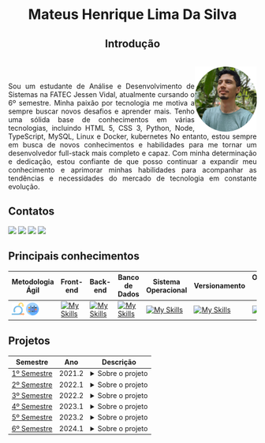 <h1 align="center">Mateus Henrique Lima Da Silva</h1>

<h2 align="center">Introdução</h2>
<br/>
<div style="display: inline_block">
  <img align="right" src="https://github.com/mateushlsilva/Portfolio-ADS/blob/main/imagens/eu.png" alt="Descrição da imagem" height="25%" width="25%">
</div>
<br/>
<p align="justify">
Sou um estudante de Análise e Desenvolvimento de Sistemas na FATEC Jessen Vidal, atualmente cursando o 6º semestre. Minha paixão por tecnologia me motiva a sempre buscar novos desafios e aprender mais. Tenho uma sólida base de conhecimentos em várias tecnologias, incluindo HTML 5, CSS 3, Python, Node, TypeScript, MySQL, Linux e Docker, kubernetes No entanto, estou sempre em busca de novos conhecimentos e habilidades para me tornar um desenvolvedor full-stack mais completo e capaz. 
Com minha determinação e dedicação, estou confiante de que posso continuar a expandir meu conhecimento e aprimorar minhas habilidades para acompanhar as tendências e necessidades do mercado de tecnologia em constante evolução.
</p>

## Contatos
<a href="https://github.com/mateushlsilva" target="_blank"><img src="https://img.shields.io/badge/-Github-100000?style=for-the-badge&logo=github&logoColor=white" target="_blank"></a>
<a href="https://www.linkedin.com/in/mateus-silva2003/" target="_blank"><img src="https://img.shields.io/badge/-LinkedIn-%230077B5?style=for-the-badge&logo=linkedin&logoColor=white" target="_blank"></a>
<a href="https://www.instagram.com/mateus_hls/" target="_blank"><img src="https://img.shields.io/badge/-Instagram-%23E4405F?style=for-the-badge&logo=instagram&logoColor=white" target="_blank"></a>
<a href = "mailto:mateushls01@gmail.com"><img src="https://img.shields.io/badge/Gmail-D14836?style=for-the-badge&logo=gmail&logoColor=white" target="_blank"></a>

## Principais conhecimentos

| Metodologia Ágil | Front-end | Back-end | Banco de Dados | Sistema Operacional | Versionamento |Orquestração de containers|
|-------------|-------------|-------------|-------------------|-------------|-------------------|----------|
| <img src="https://github.com/mateushlsilva/Portfolio-ADS/blob/main/imagens/scrum.png" height="30%" width="30%"/> <img src="https://github.com/mateushlsilva/Portfolio-ADS/blob/main/imagens/kanban.png" height="30%" width="30%" /> |[![My Skills](https://skillicons.dev/icons?i=html,css,js,react )](https://skillicons.dev)| [![My Skills](https://skillicons.dev/icons?i=nodejs,typescript,py)](https://skillicons.dev) | [![My Skills](https://skillicons.dev/icons?i=mysql,mongo)](https://skillicons.dev) | [![My Skills](https://skillicons.dev/icons?i=linux,bash)](https://skillicons.dev)| [![My Skills](https://skillicons.dev/icons?i=git,github)](https://skillicons.dev)| [![My Skills](https://skillicons.dev/icons?i=docker,kubernetes)](https://skillicons.dev) |

## Projetos
| Semestre | Ano | Descrição |
|----------|------|----------|
| [1º Semestre](https://github.com/mateushlsilva/Portfolio-ADS/blob/main/portfolio/api1.md) | 2021.2 | <details> <summary>Sobre o projeto</summary>Em 2020, a Fatec de São José dos Campos adotou o Aprendizado por Projetos Integrados em todos os cursos. Para evitar perda de dados, os projetos individuais foram clonados e armazenados em uma conta institucional no GitHub. </details>|
| [2º Semestre](https://github.com/mateushlsilva/Portfolio-ADS/blob/main/portfolio/api2.md) | 2022.1 | <details> <summary>Sobre o projeto</summary>Este projeto visa otimizar a comunicação entre a empresa Pro4Tech e seus clientes, desenvolvendo um sistema que registra e gerencia mensagens de várias fontes. Os usuários podem acessar e enviar mensagens individualmente ou em projetos específicos, facilitando a interação entre clientes, administradores e suporte.</details> |
| [3º Semestre](https://github.com/mateushlsilva/Portfolio-ADS/blob/main/portfolio/api3.md) | 2022.2 | <details> <summary>Sobre o projeto</summary>Este projeto visa criar uma interface para que pilotos de aeronaves calculem com precisão a distância necessária para um pouso seguro, levando em conta vários parâmetros como modelo da aeronave, condições da pista, temperatura e outros fatores críticos.</details> |
| [4º Semestre](https://github.com/mateushlsilva/Portfolio-ADS/blob/main/portfolio/api4.md) | 2023.1 | <details> <summary>Sobre o projeto</summary>O projeto visa desenvolver uma plataforma de gerenciamento de chamados internos na Ionic Health, permitindo a gestão de correções urgentes e novas funcionalidades, facilitando a comunicação entre equipes e a avaliação de novos recursos.</details> |
| [5º Semestre](https://github.com/mateushlsilva/Portfolio-ADS/blob/main/portfolio/api5.md) | 2023.2 | <details> <summary>Sobre o projeto</summary>O projeto se concentra no desenvolvimento de um aplicativo móvel para empresas de infraestrutura , permitindo o gerenciamento de equipamentos em campo, incluindo funcionalidades online e offline. </details>|
| [6º Semestre](https://github.com/mateushlsilva/Portfolio-ADS/blob/main/portfolio/api6.md) | 2024.1 | <details> <summary>Sobre o projeto</summary>Na indústria petrolífera, as Red Zones são áreas de acesso restrito monitoradas por câmeras, com registros manuais suscetíveis a erros. A Altave propôs um sistema automático para contabilizar acessos em tempo real, com visualização e consulta histórica, e acesso restrito conforme a hierarquia de segurança. </details>|







